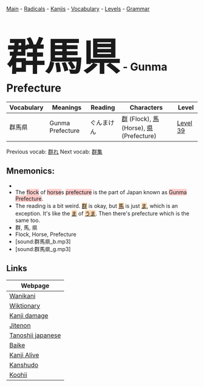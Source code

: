 <style> bigfont {font-size: 100px}</style>
[Main](../README.md) -
[Radicals](../radicals.md) -
[Kanjis](../kanjis.md) -
[Vocabulary](../vocabulary.md) -
[Levels](../levels.md) -
[Grammar](../grammar.md)
# <bigfont> 群馬県</bigfont> - Gunma Prefecture 

| Vocabulary | Meanings | Reading | Characters | Level |
| --- | --- | --- | --- | --- |
| 群馬県 | Gunma Prefecture | ぐんまけん |  [群](../kanjis/群.md) (Flock), [馬](../kanjis/馬.md) (Horse), [県](../kanjis/県.md) (Prefecture) | [Level 39](../levels/wk_level39.md) |

Previous vocab: [群れ](群れ.md) Next vocab: [群集](群集.md) 

## Mnemonics:

* 
* The <span style="background-color:#ffcccb"> flock</span> of <span style="background-color:#ffcccb"> horse</span>s <span style="background-color:#ffcccb"> prefecture</span> is the part of Japan known as <span style="background-color:#ffcccb"> Gunma Prefecture</span>.
* The reading is a bit weird. <span style="background-color:#fed8b1"> [群](https://jisho.org/search/群)</span> is okay, but <span style="background-color:#fed8b1"> [馬](https://jisho.org/search/馬)</span> is just <span style="background-color:#fed8b1"> [ま](https://jisho.org/search/ま)</span>, which is an exception. It's like the <span style="background-color:#fed8b1"> [ま](https://jisho.org/search/ま)</span> of <span style="background-color:#fed8b1"> [うま](https://jisho.org/search/うま)</span>. Then there's prefecture which is the same too.
* 群, 馬, 県
* Flock, Horse, Prefecture
* [sound:群馬県_b.mp3]
* [sound:群馬県_g.mp3]


## Links 

| Webpage |
| --- |
| [Wanikani          ](https://www.wanikani.com/kanji/群馬県) |
| [Wiktionary        ](https://en.wiktionary.org/wiki/群馬県) |
| [Kanji damage      ](http://www.kanjidamage.com/kanji/search?utf8=✓&q=群馬県) |
| [Jitenon           ](https://jitenon.com/kanji/群馬県) |
| [Tanoshii japanese ](https://www.tanoshiijapanese.com/dictionary/kanji.cfm?k=群馬県) |
| [Baike             ](https://baike.baidu.com/item/群馬県) |
| [Kanji Alive       ](https://app.kanjialive.com/群馬県) |
| [Kanshudo          ](https://www.kanshudo.com/searchmn?q=群馬県) |
| [Koohii            ](https://kanji.koohii.com/study/kanji/群馬県) |
